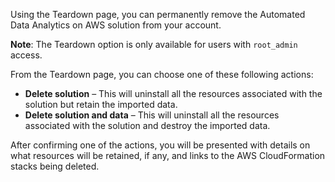 Using the Teardown page, you can permanently remove the Automated Data Analytics on AWS solution from your account.

**Note**: The Teardown option is only available for users with `root_admin` access.

From the Teardown page, you can choose one of these following actions:

- **Delete solution** – This will uninstall all the resources associated with the solution but retain the imported data.
- **Delete solution and data** – This will uninstall all the resources associated with the solution and destroy the imported data.

After confirming one of the actions, you will be presented with details on what resources will be retained, if any, and links to the AWS CloudFormation stacks being deleted.

